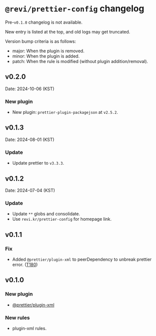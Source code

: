 # `@revi/prettier-config` changelog

Pre-`v0.1.0` changelog is not available.

New entry is listed at the top, and old logs may get truncated.

Version bump criteria is as follows:

- major: When the plugin is removed.
- minor: When the plugin is added.
- patch: When the rule is modified (without plugin addition/removal).

## v0.2.0

Date: 2024-10-06 (KST)

### New plugin

- New plugin: `prettier-plugin-packagejson` at `v2.5.2`.

## v0.1.3

Date: 2024-08-01 (KST)

### Update

- Update prettier to `v3.3.3`.

## v0.1.2

Date: 2024-07-04 (KST)

### Update

- Update `**` globs and consolidate.
- Use `revi.kr/prettier-config` for homepage link.

## v0.1.1

### Fix

- Added `@prettier/plugin-xml` to peerDependency to unbreak prettier error. ([T180](https://revi.xyz/t/180))

## v0.1.0

### New plugin

- [@prettier/plugin-xml](https://github.com/prettier/plugin-xml)

### New rules

- plugin-xml rules.
